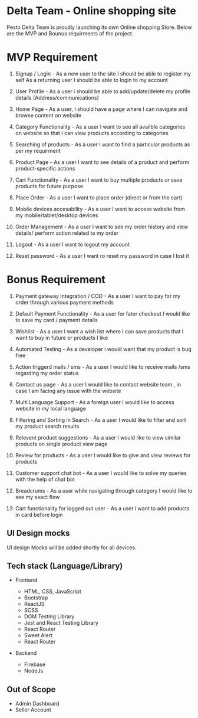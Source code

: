 # Delta Team - Online shopping site
Pesto Delta Team is proudly launching its own Online shopping Store. Below are the MVP and Bounus requirments of the project.


# MVP Requirement

1. Signup / Login - As a new user to the site I should be able to register my self As a returning user I should be able to login to my account

2. User Profile - As a user i should be able to add/update/delete my profile details (Address/communications)
 
3. Home Page  - As a user, I should have a page where I can navigate and browse content on website

4. Category Functionality - As a user I want to see all availble categories on website so that I can view products according to categories

5. Searching of products - As a user I want  to find a particular products as per my requirment

6. Product Page - As a user I want to see details of a product and perform product-specific actions

7. Cart Functionality - As a user I want to buy multiple products or save products for future purpose

8. Place Order - As a user I want to place order (direct or from the cart)

9. Mobile devices accesability - As a user I want to access website from my mobile/tablet/desktop devices

10. Order Management - As a user I want to see my order history and view details/ perform action related to my order

11. Logout - As a user I want to logout my account

12. Reset password - As a user I want ro reset my password in case I lost it


# Bonus Requirement

1. Payment gateway Integration / COD - As a user I want to pay for my order through various payment methods

2. Default Payment Functionality - As a user for fater checkout I would like to save my card / payment details

3. Wishlist - As a user I want a wish list where I can save products that I want to buy in future or products I like

4. Automated Testing - As a developer i would want that my product is bug free

5. Action triggerd mails / sms - As a user I would like to receive mails /sms  regarding my order status

6. Contact us page - As a user I would like to contact website team , in case I am facing any issue with the website

7. Multi Language Support - As a foreign user I would like to access website in my local language

8. Filtering and Sorting in Search - As a user I would like to filter and sort my product search results

9. Relevent product suggestions  - As a user I would like to view similar products on single product view page

10. Review for products - As a user I would like to give and view reviews for products

11. Customer support chat bot - As a user I would like to solve my queries with the help of chat bot

12. Breadcrums - As a user while navigating through category I would like to see my exact flow

13. Cart functionality for logged out user - As a user i want to add products in card before login


## UI Design mocks

UI design Mocks will be added shortly for all devices.


## Tech stack (Language/Library)

- Frontend
  - HTML, CSS, JavaScript
  - Bootstrap
  - ReactJS
  - SCSS
  - DOM Testing Library
  - Jest and React Testing Library
  - React Router
  - Sweet Alert
  - React Router
  
- Backend
  - Firebase
  - NodeJs


## Out of Scope
  - Admin Dashboard 
  - Seller Account
